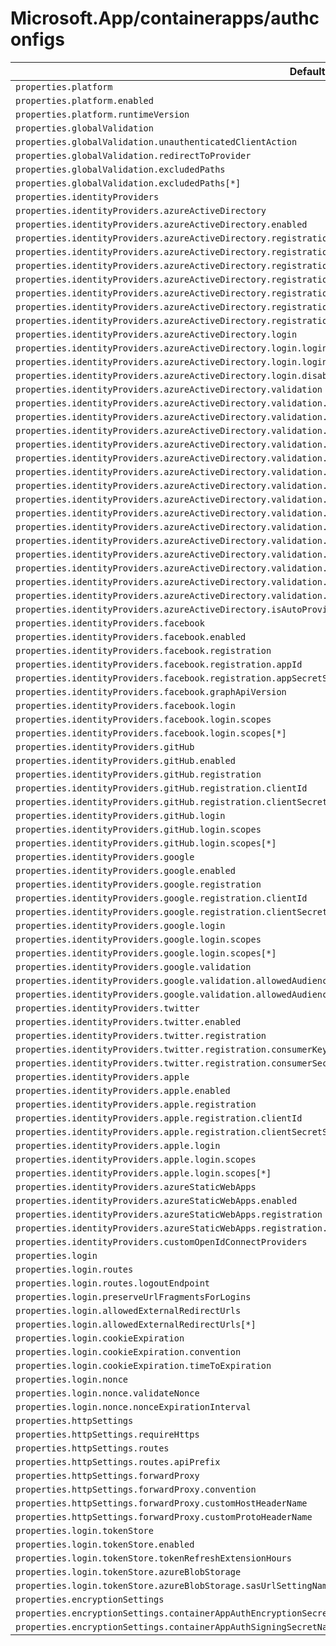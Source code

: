 # Microsoft.App/containerapps/authconfigs

| Default Path | Alias |
|---|---|
| `properties.platform` | `Microsoft.App/containerApps/authConfigs/platform` |
| `properties.platform.enabled` | `Microsoft.App/containerApps/authConfigs/platform.enabled` |
| `properties.platform.runtimeVersion` | `Microsoft.App/containerApps/authConfigs/platform.runtimeVersion` |
| `properties.globalValidation` | `Microsoft.App/containerApps/authConfigs/globalValidation` |
| `properties.globalValidation.unauthenticatedClientAction` | `Microsoft.App/containerApps/authConfigs/globalValidation.unauthenticatedClientAction` |
| `properties.globalValidation.redirectToProvider` | `Microsoft.App/containerApps/authConfigs/globalValidation.redirectToProvider` |
| `properties.globalValidation.excludedPaths` | `Microsoft.App/containerApps/authConfigs/globalValidation.excludedPaths` |
| `properties.globalValidation.excludedPaths[*]` | `Microsoft.App/containerApps/authConfigs/globalValidation.excludedPaths[*]` |
| `properties.identityProviders` | `Microsoft.App/containerApps/authConfigs/identityProviders` |
| `properties.identityProviders.azureActiveDirectory` | `Microsoft.App/containerApps/authConfigs/identityProviders.azureActiveDirectory` |
| `properties.identityProviders.azureActiveDirectory.enabled` | `Microsoft.App/containerApps/authConfigs/identityProviders.azureActiveDirectory.enabled` |
| `properties.identityProviders.azureActiveDirectory.registration` | `Microsoft.App/containerApps/authConfigs/identityProviders.azureActiveDirectory.registration` |
| `properties.identityProviders.azureActiveDirectory.registration.openIdIssuer` | `Microsoft.App/containerApps/authConfigs/identityProviders.azureActiveDirectory.registration.openIdIssuer` |
| `properties.identityProviders.azureActiveDirectory.registration.clientId` | `Microsoft.App/containerApps/authConfigs/identityProviders.azureActiveDirectory.registration.clientId` |
| `properties.identityProviders.azureActiveDirectory.registration.clientSecretSettingName` | `Microsoft.App/containerApps/authConfigs/identityProviders.azureActiveDirectory.registration.clientSecretSettingName` |
| `properties.identityProviders.azureActiveDirectory.registration.clientSecretCertificateThumbprint` | `Microsoft.App/containerApps/authConfigs/identityProviders.azureActiveDirectory.registration.clientSecretCertificateThumbprint` |
| `properties.identityProviders.azureActiveDirectory.registration.clientSecretCertificateSubjectAlternativeName` | `Microsoft.App/containerApps/authConfigs/identityProviders.azureActiveDirectory.registration.clientSecretCertificateSubjectAlternativeName` |
| `properties.identityProviders.azureActiveDirectory.registration.clientSecretCertificateIssuer` | `Microsoft.App/containerApps/authConfigs/identityProviders.azureActiveDirectory.registration.clientSecretCertificateIssuer` |
| `properties.identityProviders.azureActiveDirectory.login` | `Microsoft.App/containerApps/authConfigs/identityProviders.azureActiveDirectory.login` |
| `properties.identityProviders.azureActiveDirectory.login.loginParameters` | `Microsoft.App/containerApps/authConfigs/identityProviders.azureActiveDirectory.login.loginParameters` |
| `properties.identityProviders.azureActiveDirectory.login.loginParameters[*]` | `Microsoft.App/containerApps/authConfigs/identityProviders.azureActiveDirectory.login.loginParameters[*]` |
| `properties.identityProviders.azureActiveDirectory.login.disableWWWAuthenticate` | `Microsoft.App/containerApps/authConfigs/identityProviders.azureActiveDirectory.login.disableWWWAuthenticate` |
| `properties.identityProviders.azureActiveDirectory.validation` | `Microsoft.App/containerApps/authConfigs/identityProviders.azureActiveDirectory.validation` |
| `properties.identityProviders.azureActiveDirectory.validation.jwtClaimChecks` | `Microsoft.App/containerApps/authConfigs/identityProviders.azureActiveDirectory.validation.jwtClaimChecks` |
| `properties.identityProviders.azureActiveDirectory.validation.jwtClaimChecks.allowedGroups` | `Microsoft.App/containerApps/authConfigs/identityProviders.azureActiveDirectory.validation.jwtClaimChecks.allowedGroups` |
| `properties.identityProviders.azureActiveDirectory.validation.jwtClaimChecks.allowedGroups[*]` | `Microsoft.App/containerApps/authConfigs/identityProviders.azureActiveDirectory.validation.jwtClaimChecks.allowedGroups[*]` |
| `properties.identityProviders.azureActiveDirectory.validation.jwtClaimChecks.allowedClientApplications` | `Microsoft.App/containerApps/authConfigs/identityProviders.azureActiveDirectory.validation.jwtClaimChecks.allowedClientApplications` |
| `properties.identityProviders.azureActiveDirectory.validation.jwtClaimChecks.allowedClientApplications[*]` | `Microsoft.App/containerApps/authConfigs/identityProviders.azureActiveDirectory.validation.jwtClaimChecks.allowedClientApplications[*]` |
| `properties.identityProviders.azureActiveDirectory.validation.allowedAudiences` | `Microsoft.App/containerApps/authConfigs/identityProviders.azureActiveDirectory.validation.allowedAudiences` |
| `properties.identityProviders.azureActiveDirectory.validation.allowedAudiences[*]` | `Microsoft.App/containerApps/authConfigs/identityProviders.azureActiveDirectory.validation.allowedAudiences[*]` |
| `properties.identityProviders.azureActiveDirectory.validation.defaultAuthorizationPolicy` | `Microsoft.App/containerApps/authConfigs/identityProviders.azureActiveDirectory.validation.defaultAuthorizationPolicy` |
| `properties.identityProviders.azureActiveDirectory.validation.defaultAuthorizationPolicy.allowedPrincipals` | `Microsoft.App/containerApps/authConfigs/identityProviders.azureActiveDirectory.validation.defaultAuthorizationPolicy.allowedPrincipals` |
| `properties.identityProviders.azureActiveDirectory.validation.defaultAuthorizationPolicy.allowedPrincipals.groups` | `Microsoft.App/containerApps/authConfigs/identityProviders.azureActiveDirectory.validation.defaultAuthorizationPolicy.allowedPrincipals.groups` |
| `properties.identityProviders.azureActiveDirectory.validation.defaultAuthorizationPolicy.allowedPrincipals.groups[*]` | `Microsoft.App/containerApps/authConfigs/identityProviders.azureActiveDirectory.validation.defaultAuthorizationPolicy.allowedPrincipals.groups[*]` |
| `properties.identityProviders.azureActiveDirectory.validation.defaultAuthorizationPolicy.allowedPrincipals.identities` | `Microsoft.App/containerApps/authConfigs/identityProviders.azureActiveDirectory.validation.defaultAuthorizationPolicy.allowedPrincipals.identities` |
| `properties.identityProviders.azureActiveDirectory.validation.defaultAuthorizationPolicy.allowedPrincipals.identities[*]` | `Microsoft.App/containerApps/authConfigs/identityProviders.azureActiveDirectory.validation.defaultAuthorizationPolicy.allowedPrincipals.identities[*]` |
| `properties.identityProviders.azureActiveDirectory.validation.defaultAuthorizationPolicy.allowedApplications` | `Microsoft.App/containerApps/authConfigs/identityProviders.azureActiveDirectory.validation.defaultAuthorizationPolicy.allowedApplications` |
| `properties.identityProviders.azureActiveDirectory.validation.defaultAuthorizationPolicy.allowedApplications[*]` | `Microsoft.App/containerApps/authConfigs/identityProviders.azureActiveDirectory.validation.defaultAuthorizationPolicy.allowedApplications[*]` |
| `properties.identityProviders.azureActiveDirectory.isAutoProvisioned` | `Microsoft.App/containerApps/authConfigs/identityProviders.azureActiveDirectory.isAutoProvisioned` |
| `properties.identityProviders.facebook` | `Microsoft.App/containerApps/authConfigs/identityProviders.facebook` |
| `properties.identityProviders.facebook.enabled` | `Microsoft.App/containerApps/authConfigs/identityProviders.facebook.enabled` |
| `properties.identityProviders.facebook.registration` | `Microsoft.App/containerApps/authConfigs/identityProviders.facebook.registration` |
| `properties.identityProviders.facebook.registration.appId` | `Microsoft.App/containerApps/authConfigs/identityProviders.facebook.registration.appId` |
| `properties.identityProviders.facebook.registration.appSecretSettingName` | `Microsoft.App/containerApps/authConfigs/identityProviders.facebook.registration.appSecretSettingName` |
| `properties.identityProviders.facebook.graphApiVersion` | `Microsoft.App/containerApps/authConfigs/identityProviders.facebook.graphApiVersion` |
| `properties.identityProviders.facebook.login` | `Microsoft.App/containerApps/authConfigs/identityProviders.facebook.login` |
| `properties.identityProviders.facebook.login.scopes` | `Microsoft.App/containerApps/authConfigs/identityProviders.facebook.login.scopes` |
| `properties.identityProviders.facebook.login.scopes[*]` | `Microsoft.App/containerApps/authConfigs/identityProviders.facebook.login.scopes[*]` |
| `properties.identityProviders.gitHub` | `Microsoft.App/containerApps/authConfigs/identityProviders.gitHub` |
| `properties.identityProviders.gitHub.enabled` | `Microsoft.App/containerApps/authConfigs/identityProviders.gitHub.enabled` |
| `properties.identityProviders.gitHub.registration` | `Microsoft.App/containerApps/authConfigs/identityProviders.gitHub.registration` |
| `properties.identityProviders.gitHub.registration.clientId` | `Microsoft.App/containerApps/authConfigs/identityProviders.gitHub.registration.clientId` |
| `properties.identityProviders.gitHub.registration.clientSecretSettingName` | `Microsoft.App/containerApps/authConfigs/identityProviders.gitHub.registration.clientSecretSettingName` |
| `properties.identityProviders.gitHub.login` | `Microsoft.App/containerApps/authConfigs/identityProviders.gitHub.login` |
| `properties.identityProviders.gitHub.login.scopes` | `Microsoft.App/containerApps/authConfigs/identityProviders.gitHub.login.scopes` |
| `properties.identityProviders.gitHub.login.scopes[*]` | `Microsoft.App/containerApps/authConfigs/identityProviders.gitHub.login.scopes[*]` |
| `properties.identityProviders.google` | `Microsoft.App/containerApps/authConfigs/identityProviders.google` |
| `properties.identityProviders.google.enabled` | `Microsoft.App/containerApps/authConfigs/identityProviders.google.enabled` |
| `properties.identityProviders.google.registration` | `Microsoft.App/containerApps/authConfigs/identityProviders.google.registration` |
| `properties.identityProviders.google.registration.clientId` | `Microsoft.App/containerApps/authConfigs/identityProviders.google.registration.clientId` |
| `properties.identityProviders.google.registration.clientSecretSettingName` | `Microsoft.App/containerApps/authConfigs/identityProviders.google.registration.clientSecretSettingName` |
| `properties.identityProviders.google.login` | `Microsoft.App/containerApps/authConfigs/identityProviders.google.login` |
| `properties.identityProviders.google.login.scopes` | `Microsoft.App/containerApps/authConfigs/identityProviders.google.login.scopes` |
| `properties.identityProviders.google.login.scopes[*]` | `Microsoft.App/containerApps/authConfigs/identityProviders.google.login.scopes[*]` |
| `properties.identityProviders.google.validation` | `Microsoft.App/containerApps/authConfigs/identityProviders.google.validation` |
| `properties.identityProviders.google.validation.allowedAudiences` | `Microsoft.App/containerApps/authConfigs/identityProviders.google.validation.allowedAudiences` |
| `properties.identityProviders.google.validation.allowedAudiences[*]` | `Microsoft.App/containerApps/authConfigs/identityProviders.google.validation.allowedAudiences[*]` |
| `properties.identityProviders.twitter` | `Microsoft.App/containerApps/authConfigs/identityProviders.twitter` |
| `properties.identityProviders.twitter.enabled` | `Microsoft.App/containerApps/authConfigs/identityProviders.twitter.enabled` |
| `properties.identityProviders.twitter.registration` | `Microsoft.App/containerApps/authConfigs/identityProviders.twitter.registration` |
| `properties.identityProviders.twitter.registration.consumerKey` | `Microsoft.App/containerApps/authConfigs/identityProviders.twitter.registration.consumerKey` |
| `properties.identityProviders.twitter.registration.consumerSecretSettingName` | `Microsoft.App/containerApps/authConfigs/identityProviders.twitter.registration.consumerSecretSettingName` |
| `properties.identityProviders.apple` | `Microsoft.App/containerApps/authConfigs/identityProviders.apple` |
| `properties.identityProviders.apple.enabled` | `Microsoft.App/containerApps/authConfigs/identityProviders.apple.enabled` |
| `properties.identityProviders.apple.registration` | `Microsoft.App/containerApps/authConfigs/identityProviders.apple.registration` |
| `properties.identityProviders.apple.registration.clientId` | `Microsoft.App/containerApps/authConfigs/identityProviders.apple.registration.clientId` |
| `properties.identityProviders.apple.registration.clientSecretSettingName` | `Microsoft.App/containerApps/authConfigs/identityProviders.apple.registration.clientSecretSettingName` |
| `properties.identityProviders.apple.login` | `Microsoft.App/containerApps/authConfigs/identityProviders.apple.login` |
| `properties.identityProviders.apple.login.scopes` | `Microsoft.App/containerApps/authConfigs/identityProviders.apple.login.scopes` |
| `properties.identityProviders.apple.login.scopes[*]` | `Microsoft.App/containerApps/authConfigs/identityProviders.apple.login.scopes[*]` |
| `properties.identityProviders.azureStaticWebApps` | `Microsoft.App/containerApps/authConfigs/identityProviders.azureStaticWebApps` |
| `properties.identityProviders.azureStaticWebApps.enabled` | `Microsoft.App/containerApps/authConfigs/identityProviders.azureStaticWebApps.enabled` |
| `properties.identityProviders.azureStaticWebApps.registration` | `Microsoft.App/containerApps/authConfigs/identityProviders.azureStaticWebApps.registration` |
| `properties.identityProviders.azureStaticWebApps.registration.clientId` | `Microsoft.App/containerApps/authConfigs/identityProviders.azureStaticWebApps.registration.clientId` |
| `properties.identityProviders.customOpenIdConnectProviders` | `Microsoft.App/containerApps/authConfigs/identityProviders.customOpenIdConnectProviders` |
| `properties.login` | `Microsoft.App/containerApps/authConfigs/login` |
| `properties.login.routes` | `Microsoft.App/containerApps/authConfigs/login.routes` |
| `properties.login.routes.logoutEndpoint` | `Microsoft.App/containerApps/authConfigs/login.routes.logoutEndpoint` |
| `properties.login.preserveUrlFragmentsForLogins` | `Microsoft.App/containerApps/authConfigs/login.preserveUrlFragmentsForLogins` |
| `properties.login.allowedExternalRedirectUrls` | `Microsoft.App/containerApps/authConfigs/login.allowedExternalRedirectUrls` |
| `properties.login.allowedExternalRedirectUrls[*]` | `Microsoft.App/containerApps/authConfigs/login.allowedExternalRedirectUrls[*]` |
| `properties.login.cookieExpiration` | `Microsoft.App/containerApps/authConfigs/login.cookieExpiration` |
| `properties.login.cookieExpiration.convention` | `Microsoft.App/containerApps/authConfigs/login.cookieExpiration.convention` |
| `properties.login.cookieExpiration.timeToExpiration` | `Microsoft.App/containerApps/authConfigs/login.cookieExpiration.timeToExpiration` |
| `properties.login.nonce` | `Microsoft.App/containerApps/authConfigs/login.nonce` |
| `properties.login.nonce.validateNonce` | `Microsoft.App/containerApps/authConfigs/login.nonce.validateNonce` |
| `properties.login.nonce.nonceExpirationInterval` | `Microsoft.App/containerApps/authConfigs/login.nonce.nonceExpirationInterval` |
| `properties.httpSettings` | `Microsoft.App/containerApps/authConfigs/httpSettings` |
| `properties.httpSettings.requireHttps` | `Microsoft.App/containerApps/authConfigs/httpSettings.requireHttps` |
| `properties.httpSettings.routes` | `Microsoft.App/containerApps/authConfigs/httpSettings.routes` |
| `properties.httpSettings.routes.apiPrefix` | `Microsoft.App/containerApps/authConfigs/httpSettings.routes.apiPrefix` |
| `properties.httpSettings.forwardProxy` | `Microsoft.App/containerApps/authConfigs/httpSettings.forwardProxy` |
| `properties.httpSettings.forwardProxy.convention` | `Microsoft.App/containerApps/authConfigs/httpSettings.forwardProxy.convention` |
| `properties.httpSettings.forwardProxy.customHostHeaderName` | `Microsoft.App/containerApps/authConfigs/httpSettings.forwardProxy.customHostHeaderName` |
| `properties.httpSettings.forwardProxy.customProtoHeaderName` | `Microsoft.App/containerApps/authConfigs/httpSettings.forwardProxy.customProtoHeaderName` |
| `properties.login.tokenStore` | `Microsoft.App/containerApps/authConfigs/login.tokenStore` |
| `properties.login.tokenStore.enabled` | `Microsoft.App/containerApps/authConfigs/login.tokenStore.enabled` |
| `properties.login.tokenStore.tokenRefreshExtensionHours` | `Microsoft.App/containerApps/authConfigs/login.tokenStore.tokenRefreshExtensionHours` |
| `properties.login.tokenStore.azureBlobStorage` | `Microsoft.App/containerApps/authConfigs/login.tokenStore.azureBlobStorage` |
| `properties.login.tokenStore.azureBlobStorage.sasUrlSettingName` | `Microsoft.App/containerApps/authConfigs/login.tokenStore.azureBlobStorage.sasUrlSettingName` |
| `properties.encryptionSettings` | `Microsoft.App/containerApps/authConfigs/encryptionSettings` |
| `properties.encryptionSettings.containerAppAuthEncryptionSecretName` | `Microsoft.App/containerApps/authConfigs/encryptionSettings.containerAppAuthEncryptionSecretName` |
| `properties.encryptionSettings.containerAppAuthSigningSecretName` | `Microsoft.App/containerApps/authConfigs/encryptionSettings.containerAppAuthSigningSecretName` |

